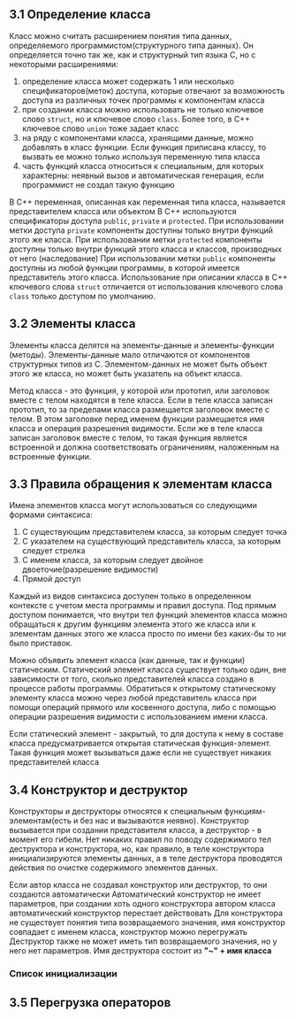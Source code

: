 ## 3.1 Определение класса
Класс можно считать расширением понятия типа данных, определяемого программистом(структурного типа данных). Он определяется точно так же, как и структурный тип языка C, но с некоторыми расширениями:
1. определение класса может содержать 1 или несколько спецификаторов(меток) доступа, которые отвечают за возможность доступа из различных точек программы к компонентам класса
2. при создании класса можно использовать не только ключевое слово `struct`, но и ключевое слово `class`. Более того, в  С++  ключевое слово `union` тоже задает класс
3. на ряду с компонентами класса, хранящими данные, можно добавлять в класс функции. Если функция приписана классу, то вызвать ее можно только используя переменную типа класса
4. часть функций класса относиться к специальным, для которых характерны: неявный вызов и автоматическая генерация, если программист не создал такую функцию

В C++ переменная, описанная как переменная типа класса, называется представителем класса или объектом
В C++ используются спецификаторы доступа `public`, `private` и `protected`. При использовании метки доступа `private` компоненты доступны только внутри функций этого же класса.
При использовании метки `protected` компоненты доступны только внутри функций этого класса и классов, производных от него (наследование)
При использовании метки `public` компоненты доступны из любой функции программы, в которой имеется представитель этого класса. 
Использование при описании класса в С++ ключевого слова `struct` отличается от использования ключевого слова `class` только доступом по умолчанию.

## 3.2 Элементы класса
Элементы класса делятся на элементы-данные и элементы-функции (методы).
Элементы-данные мало отличаются от компонентов структурных типов из C. Элементом-данных не может быть объект этого же класса, но может быть указатель на объект класса.

Метод класса - это функция, у которой или прототип, или заголовок вместе с телом находятся в теле класса. Если в теле класса записан прототип, то за пределами класса размещается заголовок вместе с телом. В этом заголовке перед именем функции размещается имя класса и операция разрешения видимости. Если же в теле класса записан заголовок вместе с телом, то такая функция является встроенной и должна соответствовать ограничениям, наложенным на встроенные функции.

## 3.3 Правила обращения к элементам класса
Имена элементов класса могут использоваться со следующими формами синтаксиса: 
1. С существующим представителем класса, за которым следует точка
2. С указателем на существующий представитель класса, за которым следует стрелка
3. С именем класса, за которым следует двойное двоеточие(разрешение видимости)
4. Прямой доступ

Каждый из видов синтаксиса доступен только в определенном контексте с учетом места программы и правил доступа. Под прямым доступом понимается, что внутри тел функций элементов класса можно обращаться к другим функциям элемента этого же класса или к элементам данных этого же класса просто по имени без каких-бы то ни было приставок.

Можно объявить элемент класса (как данные, так и функции) статическим. Статический элемент класса существует только один, вне зависимости от того, сколько представителей класса создано в процессе работы программы.
Обратиться к открытому статическому элементу класса можно через любой представитель класса при помощи операций прямого или косвенного доступа, либо с  помощью операции разрешения видимости с использованием имени класса.

Если статический элемент - закрытый, то для доступа к нему в составе класса предусматривается открытая статическая функция-элемент. Такая функция может вызываться даже если не существует никаких представителей класса

## 3.4 Конструктор и деструктор
Конструкторы и деструкторы относятся к специальным функциям-элементам(есть и без нас и вызываются неявно). Конструктор вызывается при создании представителя класса, а деструктор - в момент его гибели. Нет никаких правил по поводу содержимого тел деструктора и конструктора, но, как правило, в теле конструктора инициализируются элементы данных, а в теле деструктора проводятся действия по очистке содержимого элементов данных.

Если автор класса не создавал конструктор или деструктор, то они создаются 
автоматически
Автоматический конструктор не имеет параметров, при создании хоть одного конструктора автором класса автоматический конструктор перестает действовать
Для конструктора не существует понятия типа возвращаемого значения, имя конструктор совпадает с именем класса, конструктор можно перегружать
Деструктор также не может иметь тип возвращаемого значения, но у него нет параметров. Имя деструктора состоит из **"~" + имя класса**
### **Список инициализации**

## 3.5 Перегрузка операторов
